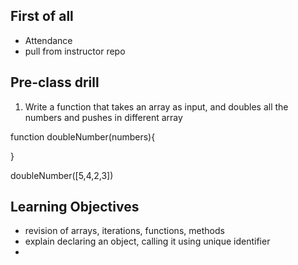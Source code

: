 ## First of all

- Attendance
- pull from instructor repo

## Pre-class drill

1. Write a function that takes an array as input, and doubles all the numbers and pushes in different array

function doubleNumber(numbers){

}

doubleNumber([5,4,2,3])

## Learning Objectives

- revision of arrays, iterations, functions, methods
- explain declaring an object, calling it using unique identifier
-
